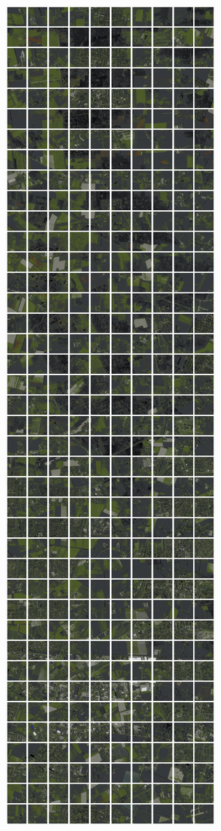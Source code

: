 <html>
<div>
<img src="https://github.com/HakkaTjakka/NL_TILE_MAP/blob/main/18/623/-1035/r.6230.-10350.png" height="44" width="44">
<img src="https://github.com/HakkaTjakka/NL_TILE_MAP/blob/main/18/623/-1035/r.6231.-10350.png" height="44" width="44">
<img src="https://github.com/HakkaTjakka/NL_TILE_MAP/blob/main/18/623/-1035/r.6232.-10350.png" height="44" width="44">
<img src="https://github.com/HakkaTjakka/NL_TILE_MAP/blob/main/18/623/-1035/r.6233.-10350.png" height="44" width="44">
<img src="https://github.com/HakkaTjakka/NL_TILE_MAP/blob/main/18/623/-1035/r.6234.-10350.png" height="44" width="44">
<img src="https://github.com/HakkaTjakka/NL_TILE_MAP/blob/main/18/623/-1035/r.6235.-10350.png" height="44" width="44">
<img src="https://github.com/HakkaTjakka/NL_TILE_MAP/blob/main/18/623/-1035/r.6236.-10350.png" height="44" width="44">
<img src="https://github.com/HakkaTjakka/NL_TILE_MAP/blob/main/18/623/-1035/r.6237.-10350.png" height="44" width="44">
<img src="https://github.com/HakkaTjakka/NL_TILE_MAP/blob/main/18/623/-1035/r.6238.-10350.png" height="44" width="44">
<img src="https://github.com/HakkaTjakka/NL_TILE_MAP/blob/main/18/623/-1035/r.6239.-10350.png" height="44" width="44">
<img src="https://github.com/HakkaTjakka/NL_TILE_MAP/blob/main/18/624/-1035/r.6240.-10350.png" height="44" width="44">
<img src="https://github.com/HakkaTjakka/NL_TILE_MAP/blob/main/18/624/-1035/r.6241.-10350.png" height="44" width="44">
<img src="https://github.com/HakkaTjakka/NL_TILE_MAP/blob/main/18/624/-1035/r.6242.-10350.png" height="44" width="44">
<img src="https://github.com/HakkaTjakka/NL_TILE_MAP/blob/main/18/624/-1035/r.6243.-10350.png" height="44" width="44">
<img src="https://github.com/HakkaTjakka/NL_TILE_MAP/blob/main/18/624/-1035/r.6244.-10350.png" height="44" width="44">
<img src="https://github.com/HakkaTjakka/NL_TILE_MAP/blob/main/18/624/-1035/r.6245.-10350.png" height="44" width="44">
<img src="https://github.com/HakkaTjakka/NL_TILE_MAP/blob/main/18/624/-1035/r.6246.-10350.png" height="44" width="44">
<img src="https://github.com/HakkaTjakka/NL_TILE_MAP/blob/main/18/624/-1035/r.6247.-10350.png" height="44" width="44">
<img src="https://github.com/HakkaTjakka/NL_TILE_MAP/blob/main/18/624/-1035/r.6248.-10350.png" height="44" width="44">
<img src="https://github.com/HakkaTjakka/NL_TILE_MAP/blob/main/18/624/-1035/r.6249.-10350.png" height="44" width="44">
<br>
<img src="https://github.com/HakkaTjakka/NL_TILE_MAP/blob/main/18/623/-1035/r.6230.-10349.png" height="44" width="44">
<img src="https://github.com/HakkaTjakka/NL_TILE_MAP/blob/main/18/623/-1035/r.6231.-10349.png" height="44" width="44">
<img src="https://github.com/HakkaTjakka/NL_TILE_MAP/blob/main/18/623/-1035/r.6232.-10349.png" height="44" width="44">
<img src="https://github.com/HakkaTjakka/NL_TILE_MAP/blob/main/18/623/-1035/r.6233.-10349.png" height="44" width="44">
<img src="https://github.com/HakkaTjakka/NL_TILE_MAP/blob/main/18/623/-1035/r.6234.-10349.png" height="44" width="44">
<img src="https://github.com/HakkaTjakka/NL_TILE_MAP/blob/main/18/623/-1035/r.6235.-10349.png" height="44" width="44">
<img src="https://github.com/HakkaTjakka/NL_TILE_MAP/blob/main/18/623/-1035/r.6236.-10349.png" height="44" width="44">
<img src="https://github.com/HakkaTjakka/NL_TILE_MAP/blob/main/18/623/-1035/r.6237.-10349.png" height="44" width="44">
<img src="https://github.com/HakkaTjakka/NL_TILE_MAP/blob/main/18/623/-1035/r.6238.-10349.png" height="44" width="44">
<img src="https://github.com/HakkaTjakka/NL_TILE_MAP/blob/main/18/623/-1035/r.6239.-10349.png" height="44" width="44">
<img src="https://github.com/HakkaTjakka/NL_TILE_MAP/blob/main/18/624/-1035/r.6240.-10349.png" height="44" width="44">
<img src="https://github.com/HakkaTjakka/NL_TILE_MAP/blob/main/18/624/-1035/r.6241.-10349.png" height="44" width="44">
<img src="https://github.com/HakkaTjakka/NL_TILE_MAP/blob/main/18/624/-1035/r.6242.-10349.png" height="44" width="44">
<img src="https://github.com/HakkaTjakka/NL_TILE_MAP/blob/main/18/624/-1035/r.6243.-10349.png" height="44" width="44">
<img src="https://github.com/HakkaTjakka/NL_TILE_MAP/blob/main/18/624/-1035/r.6244.-10349.png" height="44" width="44">
<img src="https://github.com/HakkaTjakka/NL_TILE_MAP/blob/main/18/624/-1035/r.6245.-10349.png" height="44" width="44">
<img src="https://github.com/HakkaTjakka/NL_TILE_MAP/blob/main/18/624/-1035/r.6246.-10349.png" height="44" width="44">
<img src="https://github.com/HakkaTjakka/NL_TILE_MAP/blob/main/18/624/-1035/r.6247.-10349.png" height="44" width="44">
<img src="https://github.com/HakkaTjakka/NL_TILE_MAP/blob/main/18/624/-1035/r.6248.-10349.png" height="44" width="44">
<img src="https://github.com/HakkaTjakka/NL_TILE_MAP/blob/main/18/624/-1035/r.6249.-10349.png" height="44" width="44">
<br>
<img src="https://github.com/HakkaTjakka/NL_TILE_MAP/blob/main/18/623/-1035/r.6230.-10348.png" height="44" width="44">
<img src="https://github.com/HakkaTjakka/NL_TILE_MAP/blob/main/18/623/-1035/r.6231.-10348.png" height="44" width="44">
<img src="https://github.com/HakkaTjakka/NL_TILE_MAP/blob/main/18/623/-1035/r.6232.-10348.png" height="44" width="44">
<img src="https://github.com/HakkaTjakka/NL_TILE_MAP/blob/main/18/623/-1035/r.6233.-10348.png" height="44" width="44">
<img src="https://github.com/HakkaTjakka/NL_TILE_MAP/blob/main/18/623/-1035/r.6234.-10348.png" height="44" width="44">
<img src="https://github.com/HakkaTjakka/NL_TILE_MAP/blob/main/18/623/-1035/r.6235.-10348.png" height="44" width="44">
<img src="https://github.com/HakkaTjakka/NL_TILE_MAP/blob/main/18/623/-1035/r.6236.-10348.png" height="44" width="44">
<img src="https://github.com/HakkaTjakka/NL_TILE_MAP/blob/main/18/623/-1035/r.6237.-10348.png" height="44" width="44">
<img src="https://github.com/HakkaTjakka/NL_TILE_MAP/blob/main/18/623/-1035/r.6238.-10348.png" height="44" width="44">
<img src="https://github.com/HakkaTjakka/NL_TILE_MAP/blob/main/18/623/-1035/r.6239.-10348.png" height="44" width="44">
<img src="https://github.com/HakkaTjakka/NL_TILE_MAP/blob/main/18/624/-1035/r.6240.-10348.png" height="44" width="44">
<img src="https://github.com/HakkaTjakka/NL_TILE_MAP/blob/main/18/624/-1035/r.6241.-10348.png" height="44" width="44">
<img src="https://github.com/HakkaTjakka/NL_TILE_MAP/blob/main/18/624/-1035/r.6242.-10348.png" height="44" width="44">
<img src="https://github.com/HakkaTjakka/NL_TILE_MAP/blob/main/18/624/-1035/r.6243.-10348.png" height="44" width="44">
<img src="https://github.com/HakkaTjakka/NL_TILE_MAP/blob/main/18/624/-1035/r.6244.-10348.png" height="44" width="44">
<img src="https://github.com/HakkaTjakka/NL_TILE_MAP/blob/main/18/624/-1035/r.6245.-10348.png" height="44" width="44">
<img src="https://github.com/HakkaTjakka/NL_TILE_MAP/blob/main/18/624/-1035/r.6246.-10348.png" height="44" width="44">
<img src="https://github.com/HakkaTjakka/NL_TILE_MAP/blob/main/18/624/-1035/r.6247.-10348.png" height="44" width="44">
<img src="https://github.com/HakkaTjakka/NL_TILE_MAP/blob/main/18/624/-1035/r.6248.-10348.png" height="44" width="44">
<img src="https://github.com/HakkaTjakka/NL_TILE_MAP/blob/main/18/624/-1035/r.6249.-10348.png" height="44" width="44">
<br>
<img src="https://github.com/HakkaTjakka/NL_TILE_MAP/blob/main/18/623/-1035/r.6230.-10347.png" height="44" width="44">
<img src="https://github.com/HakkaTjakka/NL_TILE_MAP/blob/main/18/623/-1035/r.6231.-10347.png" height="44" width="44">
<img src="https://github.com/HakkaTjakka/NL_TILE_MAP/blob/main/18/623/-1035/r.6232.-10347.png" height="44" width="44">
<img src="https://github.com/HakkaTjakka/NL_TILE_MAP/blob/main/18/623/-1035/r.6233.-10347.png" height="44" width="44">
<img src="https://github.com/HakkaTjakka/NL_TILE_MAP/blob/main/18/623/-1035/r.6234.-10347.png" height="44" width="44">
<img src="https://github.com/HakkaTjakka/NL_TILE_MAP/blob/main/18/623/-1035/r.6235.-10347.png" height="44" width="44">
<img src="https://github.com/HakkaTjakka/NL_TILE_MAP/blob/main/18/623/-1035/r.6236.-10347.png" height="44" width="44">
<img src="https://github.com/HakkaTjakka/NL_TILE_MAP/blob/main/18/623/-1035/r.6237.-10347.png" height="44" width="44">
<img src="https://github.com/HakkaTjakka/NL_TILE_MAP/blob/main/18/623/-1035/r.6238.-10347.png" height="44" width="44">
<img src="https://github.com/HakkaTjakka/NL_TILE_MAP/blob/main/18/623/-1035/r.6239.-10347.png" height="44" width="44">
<img src="https://github.com/HakkaTjakka/NL_TILE_MAP/blob/main/18/624/-1035/r.6240.-10347.png" height="44" width="44">
<img src="https://github.com/HakkaTjakka/NL_TILE_MAP/blob/main/18/624/-1035/r.6241.-10347.png" height="44" width="44">
<img src="https://github.com/HakkaTjakka/NL_TILE_MAP/blob/main/18/624/-1035/r.6242.-10347.png" height="44" width="44">
<img src="https://github.com/HakkaTjakka/NL_TILE_MAP/blob/main/18/624/-1035/r.6243.-10347.png" height="44" width="44">
<img src="https://github.com/HakkaTjakka/NL_TILE_MAP/blob/main/18/624/-1035/r.6244.-10347.png" height="44" width="44">
<img src="https://github.com/HakkaTjakka/NL_TILE_MAP/blob/main/18/624/-1035/r.6245.-10347.png" height="44" width="44">
<img src="https://github.com/HakkaTjakka/NL_TILE_MAP/blob/main/18/624/-1035/r.6246.-10347.png" height="44" width="44">
<img src="https://github.com/HakkaTjakka/NL_TILE_MAP/blob/main/18/624/-1035/r.6247.-10347.png" height="44" width="44">
<img src="https://github.com/HakkaTjakka/NL_TILE_MAP/blob/main/18/624/-1035/r.6248.-10347.png" height="44" width="44">
<img src="https://github.com/HakkaTjakka/NL_TILE_MAP/blob/main/18/624/-1035/r.6249.-10347.png" height="44" width="44">
<br>
<img src="https://github.com/HakkaTjakka/NL_TILE_MAP/blob/main/18/623/-1035/r.6230.-10346.png" height="44" width="44">
<img src="https://github.com/HakkaTjakka/NL_TILE_MAP/blob/main/18/623/-1035/r.6231.-10346.png" height="44" width="44">
<img src="https://github.com/HakkaTjakka/NL_TILE_MAP/blob/main/18/623/-1035/r.6232.-10346.png" height="44" width="44">
<img src="https://github.com/HakkaTjakka/NL_TILE_MAP/blob/main/18/623/-1035/r.6233.-10346.png" height="44" width="44">
<img src="https://github.com/HakkaTjakka/NL_TILE_MAP/blob/main/18/623/-1035/r.6234.-10346.png" height="44" width="44">
<img src="https://github.com/HakkaTjakka/NL_TILE_MAP/blob/main/18/623/-1035/r.6235.-10346.png" height="44" width="44">
<img src="https://github.com/HakkaTjakka/NL_TILE_MAP/blob/main/18/623/-1035/r.6236.-10346.png" height="44" width="44">
<img src="https://github.com/HakkaTjakka/NL_TILE_MAP/blob/main/18/623/-1035/r.6237.-10346.png" height="44" width="44">
<img src="https://github.com/HakkaTjakka/NL_TILE_MAP/blob/main/18/623/-1035/r.6238.-10346.png" height="44" width="44">
<img src="https://github.com/HakkaTjakka/NL_TILE_MAP/blob/main/18/623/-1035/r.6239.-10346.png" height="44" width="44">
<img src="https://github.com/HakkaTjakka/NL_TILE_MAP/blob/main/18/624/-1035/r.6240.-10346.png" height="44" width="44">
<img src="https://github.com/HakkaTjakka/NL_TILE_MAP/blob/main/18/624/-1035/r.6241.-10346.png" height="44" width="44">
<img src="https://github.com/HakkaTjakka/NL_TILE_MAP/blob/main/18/624/-1035/r.6242.-10346.png" height="44" width="44">
<img src="https://github.com/HakkaTjakka/NL_TILE_MAP/blob/main/18/624/-1035/r.6243.-10346.png" height="44" width="44">
<img src="https://github.com/HakkaTjakka/NL_TILE_MAP/blob/main/18/624/-1035/r.6244.-10346.png" height="44" width="44">
<img src="https://github.com/HakkaTjakka/NL_TILE_MAP/blob/main/18/624/-1035/r.6245.-10346.png" height="44" width="44">
<img src="https://github.com/HakkaTjakka/NL_TILE_MAP/blob/main/18/624/-1035/r.6246.-10346.png" height="44" width="44">
<img src="https://github.com/HakkaTjakka/NL_TILE_MAP/blob/main/18/624/-1035/r.6247.-10346.png" height="44" width="44">
<img src="https://github.com/HakkaTjakka/NL_TILE_MAP/blob/main/18/624/-1035/r.6248.-10346.png" height="44" width="44">
<img src="https://github.com/HakkaTjakka/NL_TILE_MAP/blob/main/18/624/-1035/r.6249.-10346.png" height="44" width="44">
<br>
<img src="https://github.com/HakkaTjakka/NL_TILE_MAP/blob/main/18/623/-1035/r.6230.-10345.png" height="44" width="44">
<img src="https://github.com/HakkaTjakka/NL_TILE_MAP/blob/main/18/623/-1035/r.6231.-10345.png" height="44" width="44">
<img src="https://github.com/HakkaTjakka/NL_TILE_MAP/blob/main/18/623/-1035/r.6232.-10345.png" height="44" width="44">
<img src="https://github.com/HakkaTjakka/NL_TILE_MAP/blob/main/18/623/-1035/r.6233.-10345.png" height="44" width="44">
<img src="https://github.com/HakkaTjakka/NL_TILE_MAP/blob/main/18/623/-1035/r.6234.-10345.png" height="44" width="44">
<img src="https://github.com/HakkaTjakka/NL_TILE_MAP/blob/main/18/623/-1035/r.6235.-10345.png" height="44" width="44">
<img src="https://github.com/HakkaTjakka/NL_TILE_MAP/blob/main/18/623/-1035/r.6236.-10345.png" height="44" width="44">
<img src="https://github.com/HakkaTjakka/NL_TILE_MAP/blob/main/18/623/-1035/r.6237.-10345.png" height="44" width="44">
<img src="https://github.com/HakkaTjakka/NL_TILE_MAP/blob/main/18/623/-1035/r.6238.-10345.png" height="44" width="44">
<img src="https://github.com/HakkaTjakka/NL_TILE_MAP/blob/main/18/623/-1035/r.6239.-10345.png" height="44" width="44">
<img src="https://github.com/HakkaTjakka/NL_TILE_MAP/blob/main/18/624/-1035/r.6240.-10345.png" height="44" width="44">
<img src="https://github.com/HakkaTjakka/NL_TILE_MAP/blob/main/18/624/-1035/r.6241.-10345.png" height="44" width="44">
<img src="https://github.com/HakkaTjakka/NL_TILE_MAP/blob/main/18/624/-1035/r.6242.-10345.png" height="44" width="44">
<img src="https://github.com/HakkaTjakka/NL_TILE_MAP/blob/main/18/624/-1035/r.6243.-10345.png" height="44" width="44">
<img src="https://github.com/HakkaTjakka/NL_TILE_MAP/blob/main/18/624/-1035/r.6244.-10345.png" height="44" width="44">
<img src="https://github.com/HakkaTjakka/NL_TILE_MAP/blob/main/18/624/-1035/r.6245.-10345.png" height="44" width="44">
<img src="https://github.com/HakkaTjakka/NL_TILE_MAP/blob/main/18/624/-1035/r.6246.-10345.png" height="44" width="44">
<img src="https://github.com/HakkaTjakka/NL_TILE_MAP/blob/main/18/624/-1035/r.6247.-10345.png" height="44" width="44">
<img src="https://github.com/HakkaTjakka/NL_TILE_MAP/blob/main/18/624/-1035/r.6248.-10345.png" height="44" width="44">
<img src="https://github.com/HakkaTjakka/NL_TILE_MAP/blob/main/18/624/-1035/r.6249.-10345.png" height="44" width="44">
<br>
<img src="https://github.com/HakkaTjakka/NL_TILE_MAP/blob/main/18/623/-1035/r.6230.-10344.png" height="44" width="44">
<img src="https://github.com/HakkaTjakka/NL_TILE_MAP/blob/main/18/623/-1035/r.6231.-10344.png" height="44" width="44">
<img src="https://github.com/HakkaTjakka/NL_TILE_MAP/blob/main/18/623/-1035/r.6232.-10344.png" height="44" width="44">
<img src="https://github.com/HakkaTjakka/NL_TILE_MAP/blob/main/18/623/-1035/r.6233.-10344.png" height="44" width="44">
<img src="https://github.com/HakkaTjakka/NL_TILE_MAP/blob/main/18/623/-1035/r.6234.-10344.png" height="44" width="44">
<img src="https://github.com/HakkaTjakka/NL_TILE_MAP/blob/main/18/623/-1035/r.6235.-10344.png" height="44" width="44">
<img src="https://github.com/HakkaTjakka/NL_TILE_MAP/blob/main/18/623/-1035/r.6236.-10344.png" height="44" width="44">
<img src="https://github.com/HakkaTjakka/NL_TILE_MAP/blob/main/18/623/-1035/r.6237.-10344.png" height="44" width="44">
<img src="https://github.com/HakkaTjakka/NL_TILE_MAP/blob/main/18/623/-1035/r.6238.-10344.png" height="44" width="44">
<img src="https://github.com/HakkaTjakka/NL_TILE_MAP/blob/main/18/623/-1035/r.6239.-10344.png" height="44" width="44">
<img src="https://github.com/HakkaTjakka/NL_TILE_MAP/blob/main/18/624/-1035/r.6240.-10344.png" height="44" width="44">
<img src="https://github.com/HakkaTjakka/NL_TILE_MAP/blob/main/18/624/-1035/r.6241.-10344.png" height="44" width="44">
<img src="https://github.com/HakkaTjakka/NL_TILE_MAP/blob/main/18/624/-1035/r.6242.-10344.png" height="44" width="44">
<img src="https://github.com/HakkaTjakka/NL_TILE_MAP/blob/main/18/624/-1035/r.6243.-10344.png" height="44" width="44">
<img src="https://github.com/HakkaTjakka/NL_TILE_MAP/blob/main/18/624/-1035/r.6244.-10344.png" height="44" width="44">
<img src="https://github.com/HakkaTjakka/NL_TILE_MAP/blob/main/18/624/-1035/r.6245.-10344.png" height="44" width="44">
<img src="https://github.com/HakkaTjakka/NL_TILE_MAP/blob/main/18/624/-1035/r.6246.-10344.png" height="44" width="44">
<img src="https://github.com/HakkaTjakka/NL_TILE_MAP/blob/main/18/624/-1035/r.6247.-10344.png" height="44" width="44">
<img src="https://github.com/HakkaTjakka/NL_TILE_MAP/blob/main/18/624/-1035/r.6248.-10344.png" height="44" width="44">
<img src="https://github.com/HakkaTjakka/NL_TILE_MAP/blob/main/18/624/-1035/r.6249.-10344.png" height="44" width="44">
<br>
<img src="https://github.com/HakkaTjakka/NL_TILE_MAP/blob/main/18/623/-1035/r.6230.-10343.png" height="44" width="44">
<img src="https://github.com/HakkaTjakka/NL_TILE_MAP/blob/main/18/623/-1035/r.6231.-10343.png" height="44" width="44">
<img src="https://github.com/HakkaTjakka/NL_TILE_MAP/blob/main/18/623/-1035/r.6232.-10343.png" height="44" width="44">
<img src="https://github.com/HakkaTjakka/NL_TILE_MAP/blob/main/18/623/-1035/r.6233.-10343.png" height="44" width="44">
<img src="https://github.com/HakkaTjakka/NL_TILE_MAP/blob/main/18/623/-1035/r.6234.-10343.png" height="44" width="44">
<img src="https://github.com/HakkaTjakka/NL_TILE_MAP/blob/main/18/623/-1035/r.6235.-10343.png" height="44" width="44">
<img src="https://github.com/HakkaTjakka/NL_TILE_MAP/blob/main/18/623/-1035/r.6236.-10343.png" height="44" width="44">
<img src="https://github.com/HakkaTjakka/NL_TILE_MAP/blob/main/18/623/-1035/r.6237.-10343.png" height="44" width="44">
<img src="https://github.com/HakkaTjakka/NL_TILE_MAP/blob/main/18/623/-1035/r.6238.-10343.png" height="44" width="44">
<img src="https://github.com/HakkaTjakka/NL_TILE_MAP/blob/main/18/623/-1035/r.6239.-10343.png" height="44" width="44">
<img src="https://github.com/HakkaTjakka/NL_TILE_MAP/blob/main/18/624/-1035/r.6240.-10343.png" height="44" width="44">
<img src="https://github.com/HakkaTjakka/NL_TILE_MAP/blob/main/18/624/-1035/r.6241.-10343.png" height="44" width="44">
<img src="https://github.com/HakkaTjakka/NL_TILE_MAP/blob/main/18/624/-1035/r.6242.-10343.png" height="44" width="44">
<img src="https://github.com/HakkaTjakka/NL_TILE_MAP/blob/main/18/624/-1035/r.6243.-10343.png" height="44" width="44">
<img src="https://github.com/HakkaTjakka/NL_TILE_MAP/blob/main/18/624/-1035/r.6244.-10343.png" height="44" width="44">
<img src="https://github.com/HakkaTjakka/NL_TILE_MAP/blob/main/18/624/-1035/r.6245.-10343.png" height="44" width="44">
<img src="https://github.com/HakkaTjakka/NL_TILE_MAP/blob/main/18/624/-1035/r.6246.-10343.png" height="44" width="44">
<img src="https://github.com/HakkaTjakka/NL_TILE_MAP/blob/main/18/624/-1035/r.6247.-10343.png" height="44" width="44">
<img src="https://github.com/HakkaTjakka/NL_TILE_MAP/blob/main/18/624/-1035/r.6248.-10343.png" height="44" width="44">
<img src="https://github.com/HakkaTjakka/NL_TILE_MAP/blob/main/18/624/-1035/r.6249.-10343.png" height="44" width="44">
<br>
<img src="https://github.com/HakkaTjakka/NL_TILE_MAP/blob/main/18/623/-1035/r.6230.-10342.png" height="44" width="44">
<img src="https://github.com/HakkaTjakka/NL_TILE_MAP/blob/main/18/623/-1035/r.6231.-10342.png" height="44" width="44">
<img src="https://github.com/HakkaTjakka/NL_TILE_MAP/blob/main/18/623/-1035/r.6232.-10342.png" height="44" width="44">
<img src="https://github.com/HakkaTjakka/NL_TILE_MAP/blob/main/18/623/-1035/r.6233.-10342.png" height="44" width="44">
<img src="https://github.com/HakkaTjakka/NL_TILE_MAP/blob/main/18/623/-1035/r.6234.-10342.png" height="44" width="44">
<img src="https://github.com/HakkaTjakka/NL_TILE_MAP/blob/main/18/623/-1035/r.6235.-10342.png" height="44" width="44">
<img src="https://github.com/HakkaTjakka/NL_TILE_MAP/blob/main/18/623/-1035/r.6236.-10342.png" height="44" width="44">
<img src="https://github.com/HakkaTjakka/NL_TILE_MAP/blob/main/18/623/-1035/r.6237.-10342.png" height="44" width="44">
<img src="https://github.com/HakkaTjakka/NL_TILE_MAP/blob/main/18/623/-1035/r.6238.-10342.png" height="44" width="44">
<img src="https://github.com/HakkaTjakka/NL_TILE_MAP/blob/main/18/623/-1035/r.6239.-10342.png" height="44" width="44">
<img src="https://github.com/HakkaTjakka/NL_TILE_MAP/blob/main/18/624/-1035/r.6240.-10342.png" height="44" width="44">
<img src="https://github.com/HakkaTjakka/NL_TILE_MAP/blob/main/18/624/-1035/r.6241.-10342.png" height="44" width="44">
<img src="https://github.com/HakkaTjakka/NL_TILE_MAP/blob/main/18/624/-1035/r.6242.-10342.png" height="44" width="44">
<img src="https://github.com/HakkaTjakka/NL_TILE_MAP/blob/main/18/624/-1035/r.6243.-10342.png" height="44" width="44">
<img src="https://github.com/HakkaTjakka/NL_TILE_MAP/blob/main/18/624/-1035/r.6244.-10342.png" height="44" width="44">
<img src="https://github.com/HakkaTjakka/NL_TILE_MAP/blob/main/18/624/-1035/r.6245.-10342.png" height="44" width="44">
<img src="https://github.com/HakkaTjakka/NL_TILE_MAP/blob/main/18/624/-1035/r.6246.-10342.png" height="44" width="44">
<img src="https://github.com/HakkaTjakka/NL_TILE_MAP/blob/main/18/624/-1035/r.6247.-10342.png" height="44" width="44">
<img src="https://github.com/HakkaTjakka/NL_TILE_MAP/blob/main/18/624/-1035/r.6248.-10342.png" height="44" width="44">
<img src="https://github.com/HakkaTjakka/NL_TILE_MAP/blob/main/18/624/-1035/r.6249.-10342.png" height="44" width="44">
<br>
<img src="https://github.com/HakkaTjakka/NL_TILE_MAP/blob/main/18/623/-1035/r.6230.-10341.png" height="44" width="44">
<img src="https://github.com/HakkaTjakka/NL_TILE_MAP/blob/main/18/623/-1035/r.6231.-10341.png" height="44" width="44">
<img src="https://github.com/HakkaTjakka/NL_TILE_MAP/blob/main/18/623/-1035/r.6232.-10341.png" height="44" width="44">
<img src="https://github.com/HakkaTjakka/NL_TILE_MAP/blob/main/18/623/-1035/r.6233.-10341.png" height="44" width="44">
<img src="https://github.com/HakkaTjakka/NL_TILE_MAP/blob/main/18/623/-1035/r.6234.-10341.png" height="44" width="44">
<img src="https://github.com/HakkaTjakka/NL_TILE_MAP/blob/main/18/623/-1035/r.6235.-10341.png" height="44" width="44">
<img src="https://github.com/HakkaTjakka/NL_TILE_MAP/blob/main/18/623/-1035/r.6236.-10341.png" height="44" width="44">
<img src="https://github.com/HakkaTjakka/NL_TILE_MAP/blob/main/18/623/-1035/r.6237.-10341.png" height="44" width="44">
<img src="https://github.com/HakkaTjakka/NL_TILE_MAP/blob/main/18/623/-1035/r.6238.-10341.png" height="44" width="44">
<img src="https://github.com/HakkaTjakka/NL_TILE_MAP/blob/main/18/623/-1035/r.6239.-10341.png" height="44" width="44">
<img src="https://github.com/HakkaTjakka/NL_TILE_MAP/blob/main/18/624/-1035/r.6240.-10341.png" height="44" width="44">
<img src="https://github.com/HakkaTjakka/NL_TILE_MAP/blob/main/18/624/-1035/r.6241.-10341.png" height="44" width="44">
<img src="https://github.com/HakkaTjakka/NL_TILE_MAP/blob/main/18/624/-1035/r.6242.-10341.png" height="44" width="44">
<img src="https://github.com/HakkaTjakka/NL_TILE_MAP/blob/main/18/624/-1035/r.6243.-10341.png" height="44" width="44">
<img src="https://github.com/HakkaTjakka/NL_TILE_MAP/blob/main/18/624/-1035/r.6244.-10341.png" height="44" width="44">
<img src="https://github.com/HakkaTjakka/NL_TILE_MAP/blob/main/18/624/-1035/r.6245.-10341.png" height="44" width="44">
<img src="https://github.com/HakkaTjakka/NL_TILE_MAP/blob/main/18/624/-1035/r.6246.-10341.png" height="44" width="44">
<img src="https://github.com/HakkaTjakka/NL_TILE_MAP/blob/main/18/624/-1035/r.6247.-10341.png" height="44" width="44">
<img src="https://github.com/HakkaTjakka/NL_TILE_MAP/blob/main/18/624/-1035/r.6248.-10341.png" height="44" width="44">
<img src="https://github.com/HakkaTjakka/NL_TILE_MAP/blob/main/18/624/-1035/r.6249.-10341.png" height="44" width="44">
<br>
<img src="https://github.com/HakkaTjakka/NL_TILE_MAP/blob/main/18/623/-1034/r.6230.-10340.png" height="44" width="44">
<img src="https://github.com/HakkaTjakka/NL_TILE_MAP/blob/main/18/623/-1034/r.6231.-10340.png" height="44" width="44">
<img src="https://github.com/HakkaTjakka/NL_TILE_MAP/blob/main/18/623/-1034/r.6232.-10340.png" height="44" width="44">
<img src="https://github.com/HakkaTjakka/NL_TILE_MAP/blob/main/18/623/-1034/r.6233.-10340.png" height="44" width="44">
<img src="https://github.com/HakkaTjakka/NL_TILE_MAP/blob/main/18/623/-1034/r.6234.-10340.png" height="44" width="44">
<img src="https://github.com/HakkaTjakka/NL_TILE_MAP/blob/main/18/623/-1034/r.6235.-10340.png" height="44" width="44">
<img src="https://github.com/HakkaTjakka/NL_TILE_MAP/blob/main/18/623/-1034/r.6236.-10340.png" height="44" width="44">
<img src="https://github.com/HakkaTjakka/NL_TILE_MAP/blob/main/18/623/-1034/r.6237.-10340.png" height="44" width="44">
<img src="https://github.com/HakkaTjakka/NL_TILE_MAP/blob/main/18/623/-1034/r.6238.-10340.png" height="44" width="44">
<img src="https://github.com/HakkaTjakka/NL_TILE_MAP/blob/main/18/623/-1034/r.6239.-10340.png" height="44" width="44">
<img src="https://github.com/HakkaTjakka/NL_TILE_MAP/blob/main/18/624/-1034/r.6240.-10340.png" height="44" width="44">
<img src="https://github.com/HakkaTjakka/NL_TILE_MAP/blob/main/18/624/-1034/r.6241.-10340.png" height="44" width="44">
<img src="https://github.com/HakkaTjakka/NL_TILE_MAP/blob/main/18/624/-1034/r.6242.-10340.png" height="44" width="44">
<img src="https://github.com/HakkaTjakka/NL_TILE_MAP/blob/main/18/624/-1034/r.6243.-10340.png" height="44" width="44">
<img src="https://github.com/HakkaTjakka/NL_TILE_MAP/blob/main/18/624/-1034/r.6244.-10340.png" height="44" width="44">
<img src="https://github.com/HakkaTjakka/NL_TILE_MAP/blob/main/18/624/-1034/r.6245.-10340.png" height="44" width="44">
<img src="https://github.com/HakkaTjakka/NL_TILE_MAP/blob/main/18/624/-1034/r.6246.-10340.png" height="44" width="44">
<img src="https://github.com/HakkaTjakka/NL_TILE_MAP/blob/main/18/624/-1034/r.6247.-10340.png" height="44" width="44">
<img src="https://github.com/HakkaTjakka/NL_TILE_MAP/blob/main/18/624/-1034/r.6248.-10340.png" height="44" width="44">
<img src="https://github.com/HakkaTjakka/NL_TILE_MAP/blob/main/18/624/-1034/r.6249.-10340.png" height="44" width="44">
<br>
<img src="https://github.com/HakkaTjakka/NL_TILE_MAP/blob/main/18/623/-1034/r.6230.-10339.png" height="44" width="44">
<img src="https://github.com/HakkaTjakka/NL_TILE_MAP/blob/main/18/623/-1034/r.6231.-10339.png" height="44" width="44">
<img src="https://github.com/HakkaTjakka/NL_TILE_MAP/blob/main/18/623/-1034/r.6232.-10339.png" height="44" width="44">
<img src="https://github.com/HakkaTjakka/NL_TILE_MAP/blob/main/18/623/-1034/r.6233.-10339.png" height="44" width="44">
<img src="https://github.com/HakkaTjakka/NL_TILE_MAP/blob/main/18/623/-1034/r.6234.-10339.png" height="44" width="44">
<img src="https://github.com/HakkaTjakka/NL_TILE_MAP/blob/main/18/623/-1034/r.6235.-10339.png" height="44" width="44">
<img src="https://github.com/HakkaTjakka/NL_TILE_MAP/blob/main/18/623/-1034/r.6236.-10339.png" height="44" width="44">
<img src="https://github.com/HakkaTjakka/NL_TILE_MAP/blob/main/18/623/-1034/r.6237.-10339.png" height="44" width="44">
<img src="https://github.com/HakkaTjakka/NL_TILE_MAP/blob/main/18/623/-1034/r.6238.-10339.png" height="44" width="44">
<img src="https://github.com/HakkaTjakka/NL_TILE_MAP/blob/main/18/623/-1034/r.6239.-10339.png" height="44" width="44">
<img src="https://github.com/HakkaTjakka/NL_TILE_MAP/blob/main/18/624/-1034/r.6240.-10339.png" height="44" width="44">
<img src="https://github.com/HakkaTjakka/NL_TILE_MAP/blob/main/18/624/-1034/r.6241.-10339.png" height="44" width="44">
<img src="https://github.com/HakkaTjakka/NL_TILE_MAP/blob/main/18/624/-1034/r.6242.-10339.png" height="44" width="44">
<img src="https://github.com/HakkaTjakka/NL_TILE_MAP/blob/main/18/624/-1034/r.6243.-10339.png" height="44" width="44">
<img src="https://github.com/HakkaTjakka/NL_TILE_MAP/blob/main/18/624/-1034/r.6244.-10339.png" height="44" width="44">
<img src="https://github.com/HakkaTjakka/NL_TILE_MAP/blob/main/18/624/-1034/r.6245.-10339.png" height="44" width="44">
<img src="https://github.com/HakkaTjakka/NL_TILE_MAP/blob/main/18/624/-1034/r.6246.-10339.png" height="44" width="44">
<img src="https://github.com/HakkaTjakka/NL_TILE_MAP/blob/main/18/624/-1034/r.6247.-10339.png" height="44" width="44">
<img src="https://github.com/HakkaTjakka/NL_TILE_MAP/blob/main/18/624/-1034/r.6248.-10339.png" height="44" width="44">
<img src="https://github.com/HakkaTjakka/NL_TILE_MAP/blob/main/18/624/-1034/r.6249.-10339.png" height="44" width="44">
<br>
<img src="https://github.com/HakkaTjakka/NL_TILE_MAP/blob/main/18/623/-1034/r.6230.-10338.png" height="44" width="44">
<img src="https://github.com/HakkaTjakka/NL_TILE_MAP/blob/main/18/623/-1034/r.6231.-10338.png" height="44" width="44">
<img src="https://github.com/HakkaTjakka/NL_TILE_MAP/blob/main/18/623/-1034/r.6232.-10338.png" height="44" width="44">
<img src="https://github.com/HakkaTjakka/NL_TILE_MAP/blob/main/18/623/-1034/r.6233.-10338.png" height="44" width="44">
<img src="https://github.com/HakkaTjakka/NL_TILE_MAP/blob/main/18/623/-1034/r.6234.-10338.png" height="44" width="44">
<img src="https://github.com/HakkaTjakka/NL_TILE_MAP/blob/main/18/623/-1034/r.6235.-10338.png" height="44" width="44">
<img src="https://github.com/HakkaTjakka/NL_TILE_MAP/blob/main/18/623/-1034/r.6236.-10338.png" height="44" width="44">
<img src="https://github.com/HakkaTjakka/NL_TILE_MAP/blob/main/18/623/-1034/r.6237.-10338.png" height="44" width="44">
<img src="https://github.com/HakkaTjakka/NL_TILE_MAP/blob/main/18/623/-1034/r.6238.-10338.png" height="44" width="44">
<img src="https://github.com/HakkaTjakka/NL_TILE_MAP/blob/main/18/623/-1034/r.6239.-10338.png" height="44" width="44">
<img src="https://github.com/HakkaTjakka/NL_TILE_MAP/blob/main/18/624/-1034/r.6240.-10338.png" height="44" width="44">
<img src="https://github.com/HakkaTjakka/NL_TILE_MAP/blob/main/18/624/-1034/r.6241.-10338.png" height="44" width="44">
<img src="https://github.com/HakkaTjakka/NL_TILE_MAP/blob/main/18/624/-1034/r.6242.-10338.png" height="44" width="44">
<img src="https://github.com/HakkaTjakka/NL_TILE_MAP/blob/main/18/624/-1034/r.6243.-10338.png" height="44" width="44">
<img src="https://github.com/HakkaTjakka/NL_TILE_MAP/blob/main/18/624/-1034/r.6244.-10338.png" height="44" width="44">
<img src="https://github.com/HakkaTjakka/NL_TILE_MAP/blob/main/18/624/-1034/r.6245.-10338.png" height="44" width="44">
<img src="https://github.com/HakkaTjakka/NL_TILE_MAP/blob/main/18/624/-1034/r.6246.-10338.png" height="44" width="44">
<img src="https://github.com/HakkaTjakka/NL_TILE_MAP/blob/main/18/624/-1034/r.6247.-10338.png" height="44" width="44">
<img src="https://github.com/HakkaTjakka/NL_TILE_MAP/blob/main/18/624/-1034/r.6248.-10338.png" height="44" width="44">
<img src="https://github.com/HakkaTjakka/NL_TILE_MAP/blob/main/18/624/-1034/r.6249.-10338.png" height="44" width="44">
<br>
<img src="https://github.com/HakkaTjakka/NL_TILE_MAP/blob/main/18/623/-1034/r.6230.-10337.png" height="44" width="44">
<img src="https://github.com/HakkaTjakka/NL_TILE_MAP/blob/main/18/623/-1034/r.6231.-10337.png" height="44" width="44">
<img src="https://github.com/HakkaTjakka/NL_TILE_MAP/blob/main/18/623/-1034/r.6232.-10337.png" height="44" width="44">
<img src="https://github.com/HakkaTjakka/NL_TILE_MAP/blob/main/18/623/-1034/r.6233.-10337.png" height="44" width="44">
<img src="https://github.com/HakkaTjakka/NL_TILE_MAP/blob/main/18/623/-1034/r.6234.-10337.png" height="44" width="44">
<img src="https://github.com/HakkaTjakka/NL_TILE_MAP/blob/main/18/623/-1034/r.6235.-10337.png" height="44" width="44">
<img src="https://github.com/HakkaTjakka/NL_TILE_MAP/blob/main/18/623/-1034/r.6236.-10337.png" height="44" width="44">
<img src="https://github.com/HakkaTjakka/NL_TILE_MAP/blob/main/18/623/-1034/r.6237.-10337.png" height="44" width="44">
<img src="https://github.com/HakkaTjakka/NL_TILE_MAP/blob/main/18/623/-1034/r.6238.-10337.png" height="44" width="44">
<img src="https://github.com/HakkaTjakka/NL_TILE_MAP/blob/main/18/623/-1034/r.6239.-10337.png" height="44" width="44">
<img src="https://github.com/HakkaTjakka/NL_TILE_MAP/blob/main/18/624/-1034/r.6240.-10337.png" height="44" width="44">
<img src="https://github.com/HakkaTjakka/NL_TILE_MAP/blob/main/18/624/-1034/r.6241.-10337.png" height="44" width="44">
<img src="https://github.com/HakkaTjakka/NL_TILE_MAP/blob/main/18/624/-1034/r.6242.-10337.png" height="44" width="44">
<img src="https://github.com/HakkaTjakka/NL_TILE_MAP/blob/main/18/624/-1034/r.6243.-10337.png" height="44" width="44">
<img src="https://github.com/HakkaTjakka/NL_TILE_MAP/blob/main/18/624/-1034/r.6244.-10337.png" height="44" width="44">
<img src="https://github.com/HakkaTjakka/NL_TILE_MAP/blob/main/18/624/-1034/r.6245.-10337.png" height="44" width="44">
<img src="https://github.com/HakkaTjakka/NL_TILE_MAP/blob/main/18/624/-1034/r.6246.-10337.png" height="44" width="44">
<img src="https://github.com/HakkaTjakka/NL_TILE_MAP/blob/main/18/624/-1034/r.6247.-10337.png" height="44" width="44">
<img src="https://github.com/HakkaTjakka/NL_TILE_MAP/blob/main/18/624/-1034/r.6248.-10337.png" height="44" width="44">
<img src="https://github.com/HakkaTjakka/NL_TILE_MAP/blob/main/18/624/-1034/r.6249.-10337.png" height="44" width="44">
<br>
<img src="https://github.com/HakkaTjakka/NL_TILE_MAP/blob/main/18/623/-1034/r.6230.-10336.png" height="44" width="44">
<img src="https://github.com/HakkaTjakka/NL_TILE_MAP/blob/main/18/623/-1034/r.6231.-10336.png" height="44" width="44">
<img src="https://github.com/HakkaTjakka/NL_TILE_MAP/blob/main/18/623/-1034/r.6232.-10336.png" height="44" width="44">
<img src="https://github.com/HakkaTjakka/NL_TILE_MAP/blob/main/18/623/-1034/r.6233.-10336.png" height="44" width="44">
<img src="https://github.com/HakkaTjakka/NL_TILE_MAP/blob/main/18/623/-1034/r.6234.-10336.png" height="44" width="44">
<img src="https://github.com/HakkaTjakka/NL_TILE_MAP/blob/main/18/623/-1034/r.6235.-10336.png" height="44" width="44">
<img src="https://github.com/HakkaTjakka/NL_TILE_MAP/blob/main/18/623/-1034/r.6236.-10336.png" height="44" width="44">
<img src="https://github.com/HakkaTjakka/NL_TILE_MAP/blob/main/18/623/-1034/r.6237.-10336.png" height="44" width="44">
<img src="https://github.com/HakkaTjakka/NL_TILE_MAP/blob/main/18/623/-1034/r.6238.-10336.png" height="44" width="44">
<img src="https://github.com/HakkaTjakka/NL_TILE_MAP/blob/main/18/623/-1034/r.6239.-10336.png" height="44" width="44">
<img src="https://github.com/HakkaTjakka/NL_TILE_MAP/blob/main/18/624/-1034/r.6240.-10336.png" height="44" width="44">
<img src="https://github.com/HakkaTjakka/NL_TILE_MAP/blob/main/18/624/-1034/r.6241.-10336.png" height="44" width="44">
<img src="https://github.com/HakkaTjakka/NL_TILE_MAP/blob/main/18/624/-1034/r.6242.-10336.png" height="44" width="44">
<img src="https://github.com/HakkaTjakka/NL_TILE_MAP/blob/main/18/624/-1034/r.6243.-10336.png" height="44" width="44">
<img src="https://github.com/HakkaTjakka/NL_TILE_MAP/blob/main/18/624/-1034/r.6244.-10336.png" height="44" width="44">
<img src="https://github.com/HakkaTjakka/NL_TILE_MAP/blob/main/18/624/-1034/r.6245.-10336.png" height="44" width="44">
<img src="https://github.com/HakkaTjakka/NL_TILE_MAP/blob/main/18/624/-1034/r.6246.-10336.png" height="44" width="44">
<img src="https://github.com/HakkaTjakka/NL_TILE_MAP/blob/main/18/624/-1034/r.6247.-10336.png" height="44" width="44">
<img src="https://github.com/HakkaTjakka/NL_TILE_MAP/blob/main/18/624/-1034/r.6248.-10336.png" height="44" width="44">
<img src="https://github.com/HakkaTjakka/NL_TILE_MAP/blob/main/18/624/-1034/r.6249.-10336.png" height="44" width="44">
<br>
<img src="https://github.com/HakkaTjakka/NL_TILE_MAP/blob/main/18/623/-1034/r.6230.-10335.png" height="44" width="44">
<img src="https://github.com/HakkaTjakka/NL_TILE_MAP/blob/main/18/623/-1034/r.6231.-10335.png" height="44" width="44">
<img src="https://github.com/HakkaTjakka/NL_TILE_MAP/blob/main/18/623/-1034/r.6232.-10335.png" height="44" width="44">
<img src="https://github.com/HakkaTjakka/NL_TILE_MAP/blob/main/18/623/-1034/r.6233.-10335.png" height="44" width="44">
<img src="https://github.com/HakkaTjakka/NL_TILE_MAP/blob/main/18/623/-1034/r.6234.-10335.png" height="44" width="44">
<img src="https://github.com/HakkaTjakka/NL_TILE_MAP/blob/main/18/623/-1034/r.6235.-10335.png" height="44" width="44">
<img src="https://github.com/HakkaTjakka/NL_TILE_MAP/blob/main/18/623/-1034/r.6236.-10335.png" height="44" width="44">
<img src="https://github.com/HakkaTjakka/NL_TILE_MAP/blob/main/18/623/-1034/r.6237.-10335.png" height="44" width="44">
<img src="https://github.com/HakkaTjakka/NL_TILE_MAP/blob/main/18/623/-1034/r.6238.-10335.png" height="44" width="44">
<img src="https://github.com/HakkaTjakka/NL_TILE_MAP/blob/main/18/623/-1034/r.6239.-10335.png" height="44" width="44">
<img src="https://github.com/HakkaTjakka/NL_TILE_MAP/blob/main/18/624/-1034/r.6240.-10335.png" height="44" width="44">
<img src="https://github.com/HakkaTjakka/NL_TILE_MAP/blob/main/18/624/-1034/r.6241.-10335.png" height="44" width="44">
<img src="https://github.com/HakkaTjakka/NL_TILE_MAP/blob/main/18/624/-1034/r.6242.-10335.png" height="44" width="44">
<img src="https://github.com/HakkaTjakka/NL_TILE_MAP/blob/main/18/624/-1034/r.6243.-10335.png" height="44" width="44">
<img src="https://github.com/HakkaTjakka/NL_TILE_MAP/blob/main/18/624/-1034/r.6244.-10335.png" height="44" width="44">
<img src="https://github.com/HakkaTjakka/NL_TILE_MAP/blob/main/18/624/-1034/r.6245.-10335.png" height="44" width="44">
<img src="https://github.com/HakkaTjakka/NL_TILE_MAP/blob/main/18/624/-1034/r.6246.-10335.png" height="44" width="44">
<img src="https://github.com/HakkaTjakka/NL_TILE_MAP/blob/main/18/624/-1034/r.6247.-10335.png" height="44" width="44">
<img src="https://github.com/HakkaTjakka/NL_TILE_MAP/blob/main/18/624/-1034/r.6248.-10335.png" height="44" width="44">
<img src="https://github.com/HakkaTjakka/NL_TILE_MAP/blob/main/18/624/-1034/r.6249.-10335.png" height="44" width="44">
<br>
<img src="https://github.com/HakkaTjakka/NL_TILE_MAP/blob/main/18/623/-1034/r.6230.-10334.png" height="44" width="44">
<img src="https://github.com/HakkaTjakka/NL_TILE_MAP/blob/main/18/623/-1034/r.6231.-10334.png" height="44" width="44">
<img src="https://github.com/HakkaTjakka/NL_TILE_MAP/blob/main/18/623/-1034/r.6232.-10334.png" height="44" width="44">
<img src="https://github.com/HakkaTjakka/NL_TILE_MAP/blob/main/18/623/-1034/r.6233.-10334.png" height="44" width="44">
<img src="https://github.com/HakkaTjakka/NL_TILE_MAP/blob/main/18/623/-1034/r.6234.-10334.png" height="44" width="44">
<img src="https://github.com/HakkaTjakka/NL_TILE_MAP/blob/main/18/623/-1034/r.6235.-10334.png" height="44" width="44">
<img src="https://github.com/HakkaTjakka/NL_TILE_MAP/blob/main/18/623/-1034/r.6236.-10334.png" height="44" width="44">
<img src="https://github.com/HakkaTjakka/NL_TILE_MAP/blob/main/18/623/-1034/r.6237.-10334.png" height="44" width="44">
<img src="https://github.com/HakkaTjakka/NL_TILE_MAP/blob/main/18/623/-1034/r.6238.-10334.png" height="44" width="44">
<img src="https://github.com/HakkaTjakka/NL_TILE_MAP/blob/main/18/623/-1034/r.6239.-10334.png" height="44" width="44">
<img src="https://github.com/HakkaTjakka/NL_TILE_MAP/blob/main/18/624/-1034/r.6240.-10334.png" height="44" width="44">
<img src="https://github.com/HakkaTjakka/NL_TILE_MAP/blob/main/18/624/-1034/r.6241.-10334.png" height="44" width="44">
<img src="https://github.com/HakkaTjakka/NL_TILE_MAP/blob/main/18/624/-1034/r.6242.-10334.png" height="44" width="44">
<img src="https://github.com/HakkaTjakka/NL_TILE_MAP/blob/main/18/624/-1034/r.6243.-10334.png" height="44" width="44">
<img src="https://github.com/HakkaTjakka/NL_TILE_MAP/blob/main/18/624/-1034/r.6244.-10334.png" height="44" width="44">
<img src="https://github.com/HakkaTjakka/NL_TILE_MAP/blob/main/18/624/-1034/r.6245.-10334.png" height="44" width="44">
<img src="https://github.com/HakkaTjakka/NL_TILE_MAP/blob/main/18/624/-1034/r.6246.-10334.png" height="44" width="44">
<img src="https://github.com/HakkaTjakka/NL_TILE_MAP/blob/main/18/624/-1034/r.6247.-10334.png" height="44" width="44">
<img src="https://github.com/HakkaTjakka/NL_TILE_MAP/blob/main/18/624/-1034/r.6248.-10334.png" height="44" width="44">
<img src="https://github.com/HakkaTjakka/NL_TILE_MAP/blob/main/18/624/-1034/r.6249.-10334.png" height="44" width="44">
<br>
<img src="https://github.com/HakkaTjakka/NL_TILE_MAP/blob/main/18/623/-1034/r.6230.-10333.png" height="44" width="44">
<img src="https://github.com/HakkaTjakka/NL_TILE_MAP/blob/main/18/623/-1034/r.6231.-10333.png" height="44" width="44">
<img src="https://github.com/HakkaTjakka/NL_TILE_MAP/blob/main/18/623/-1034/r.6232.-10333.png" height="44" width="44">
<img src="https://github.com/HakkaTjakka/NL_TILE_MAP/blob/main/18/623/-1034/r.6233.-10333.png" height="44" width="44">
<img src="https://github.com/HakkaTjakka/NL_TILE_MAP/blob/main/18/623/-1034/r.6234.-10333.png" height="44" width="44">
<img src="https://github.com/HakkaTjakka/NL_TILE_MAP/blob/main/18/623/-1034/r.6235.-10333.png" height="44" width="44">
<img src="https://github.com/HakkaTjakka/NL_TILE_MAP/blob/main/18/623/-1034/r.6236.-10333.png" height="44" width="44">
<img src="https://github.com/HakkaTjakka/NL_TILE_MAP/blob/main/18/623/-1034/r.6237.-10333.png" height="44" width="44">
<img src="https://github.com/HakkaTjakka/NL_TILE_MAP/blob/main/18/623/-1034/r.6238.-10333.png" height="44" width="44">
<img src="https://github.com/HakkaTjakka/NL_TILE_MAP/blob/main/18/623/-1034/r.6239.-10333.png" height="44" width="44">
<img src="https://github.com/HakkaTjakka/NL_TILE_MAP/blob/main/18/624/-1034/r.6240.-10333.png" height="44" width="44">
<img src="https://github.com/HakkaTjakka/NL_TILE_MAP/blob/main/18/624/-1034/r.6241.-10333.png" height="44" width="44">
<img src="https://github.com/HakkaTjakka/NL_TILE_MAP/blob/main/18/624/-1034/r.6242.-10333.png" height="44" width="44">
<img src="https://github.com/HakkaTjakka/NL_TILE_MAP/blob/main/18/624/-1034/r.6243.-10333.png" height="44" width="44">
<img src="https://github.com/HakkaTjakka/NL_TILE_MAP/blob/main/18/624/-1034/r.6244.-10333.png" height="44" width="44">
<img src="https://github.com/HakkaTjakka/NL_TILE_MAP/blob/main/18/624/-1034/r.6245.-10333.png" height="44" width="44">
<img src="https://github.com/HakkaTjakka/NL_TILE_MAP/blob/main/18/624/-1034/r.6246.-10333.png" height="44" width="44">
<img src="https://github.com/HakkaTjakka/NL_TILE_MAP/blob/main/18/624/-1034/r.6247.-10333.png" height="44" width="44">
<img src="https://github.com/HakkaTjakka/NL_TILE_MAP/blob/main/18/624/-1034/r.6248.-10333.png" height="44" width="44">
<img src="https://github.com/HakkaTjakka/NL_TILE_MAP/blob/main/18/624/-1034/r.6249.-10333.png" height="44" width="44">
<br>
<img src="https://github.com/HakkaTjakka/NL_TILE_MAP/blob/main/18/623/-1034/r.6230.-10332.png" height="44" width="44">
<img src="https://github.com/HakkaTjakka/NL_TILE_MAP/blob/main/18/623/-1034/r.6231.-10332.png" height="44" width="44">
<img src="https://github.com/HakkaTjakka/NL_TILE_MAP/blob/main/18/623/-1034/r.6232.-10332.png" height="44" width="44">
<img src="https://github.com/HakkaTjakka/NL_TILE_MAP/blob/main/18/623/-1034/r.6233.-10332.png" height="44" width="44">
<img src="https://github.com/HakkaTjakka/NL_TILE_MAP/blob/main/18/623/-1034/r.6234.-10332.png" height="44" width="44">
<img src="https://github.com/HakkaTjakka/NL_TILE_MAP/blob/main/18/623/-1034/r.6235.-10332.png" height="44" width="44">
<img src="https://github.com/HakkaTjakka/NL_TILE_MAP/blob/main/18/623/-1034/r.6236.-10332.png" height="44" width="44">
<img src="https://github.com/HakkaTjakka/NL_TILE_MAP/blob/main/18/623/-1034/r.6237.-10332.png" height="44" width="44">
<img src="https://github.com/HakkaTjakka/NL_TILE_MAP/blob/main/18/623/-1034/r.6238.-10332.png" height="44" width="44">
<img src="https://github.com/HakkaTjakka/NL_TILE_MAP/blob/main/18/623/-1034/r.6239.-10332.png" height="44" width="44">
<img src="https://github.com/HakkaTjakka/NL_TILE_MAP/blob/main/18/624/-1034/r.6240.-10332.png" height="44" width="44">
<img src="https://github.com/HakkaTjakka/NL_TILE_MAP/blob/main/18/624/-1034/r.6241.-10332.png" height="44" width="44">
<img src="https://github.com/HakkaTjakka/NL_TILE_MAP/blob/main/18/624/-1034/r.6242.-10332.png" height="44" width="44">
<img src="https://github.com/HakkaTjakka/NL_TILE_MAP/blob/main/18/624/-1034/r.6243.-10332.png" height="44" width="44">
<img src="https://github.com/HakkaTjakka/NL_TILE_MAP/blob/main/18/624/-1034/r.6244.-10332.png" height="44" width="44">
<img src="https://github.com/HakkaTjakka/NL_TILE_MAP/blob/main/18/624/-1034/r.6245.-10332.png" height="44" width="44">
<img src="https://github.com/HakkaTjakka/NL_TILE_MAP/blob/main/18/624/-1034/r.6246.-10332.png" height="44" width="44">
<img src="https://github.com/HakkaTjakka/NL_TILE_MAP/blob/main/18/624/-1034/r.6247.-10332.png" height="44" width="44">
<img src="https://github.com/HakkaTjakka/NL_TILE_MAP/blob/main/18/624/-1034/r.6248.-10332.png" height="44" width="44">
<img src="https://github.com/HakkaTjakka/NL_TILE_MAP/blob/main/18/624/-1034/r.6249.-10332.png" height="44" width="44">
<br>
<img src="https://github.com/HakkaTjakka/NL_TILE_MAP/blob/main/18/623/-1034/r.6230.-10331.png" height="44" width="44">
<img src="https://github.com/HakkaTjakka/NL_TILE_MAP/blob/main/18/623/-1034/r.6231.-10331.png" height="44" width="44">
<img src="https://github.com/HakkaTjakka/NL_TILE_MAP/blob/main/18/623/-1034/r.6232.-10331.png" height="44" width="44">
<img src="https://github.com/HakkaTjakka/NL_TILE_MAP/blob/main/18/623/-1034/r.6233.-10331.png" height="44" width="44">
<img src="https://github.com/HakkaTjakka/NL_TILE_MAP/blob/main/18/623/-1034/r.6234.-10331.png" height="44" width="44">
<img src="https://github.com/HakkaTjakka/NL_TILE_MAP/blob/main/18/623/-1034/r.6235.-10331.png" height="44" width="44">
<img src="https://github.com/HakkaTjakka/NL_TILE_MAP/blob/main/18/623/-1034/r.6236.-10331.png" height="44" width="44">
<img src="https://github.com/HakkaTjakka/NL_TILE_MAP/blob/main/18/623/-1034/r.6237.-10331.png" height="44" width="44">
<img src="https://github.com/HakkaTjakka/NL_TILE_MAP/blob/main/18/623/-1034/r.6238.-10331.png" height="44" width="44">
<img src="https://github.com/HakkaTjakka/NL_TILE_MAP/blob/main/18/623/-1034/r.6239.-10331.png" height="44" width="44">
<img src="https://github.com/HakkaTjakka/NL_TILE_MAP/blob/main/18/624/-1034/r.6240.-10331.png" height="44" width="44">
<img src="https://github.com/HakkaTjakka/NL_TILE_MAP/blob/main/18/624/-1034/r.6241.-10331.png" height="44" width="44">
<img src="https://github.com/HakkaTjakka/NL_TILE_MAP/blob/main/18/624/-1034/r.6242.-10331.png" height="44" width="44">
<img src="https://github.com/HakkaTjakka/NL_TILE_MAP/blob/main/18/624/-1034/r.6243.-10331.png" height="44" width="44">
<img src="https://github.com/HakkaTjakka/NL_TILE_MAP/blob/main/18/624/-1034/r.6244.-10331.png" height="44" width="44">
<img src="https://github.com/HakkaTjakka/NL_TILE_MAP/blob/main/18/624/-1034/r.6245.-10331.png" height="44" width="44">
<img src="https://github.com/HakkaTjakka/NL_TILE_MAP/blob/main/18/624/-1034/r.6246.-10331.png" height="44" width="44">
<img src="https://github.com/HakkaTjakka/NL_TILE_MAP/blob/main/18/624/-1034/r.6247.-10331.png" height="44" width="44">
<img src="https://github.com/HakkaTjakka/NL_TILE_MAP/blob/main/18/624/-1034/r.6248.-10331.png" height="44" width="44">
<img src="https://github.com/HakkaTjakka/NL_TILE_MAP/blob/main/18/624/-1034/r.6249.-10331.png" height="44" width="44">
<br>
</div>
</html>
